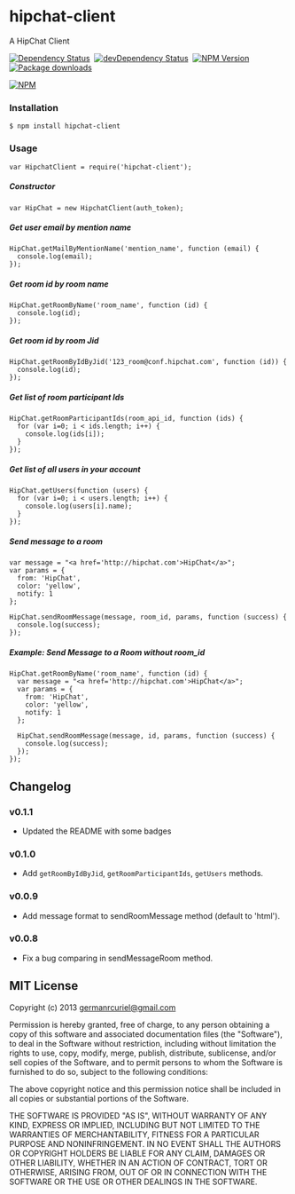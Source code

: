 hipchat-client
==============

A HipChat Client

[![Dependency Status](https://david-dm.org/germanrcuriel/hipchat-client.svg)](https://david-dm.org/germanrcuriel/hipchat-client)&nbsp;
[![devDependency Status](https://david-dm.org/germanrcuriel/hipchat-client/dev-status.svg)](https://david-dm.org/germanrcuriel/hipchat-client#info=devDependencies)&nbsp;
[![NPM Version](http://img.shields.io/npm/v/hipchat-client.svg)](https://npmjs.org/package/hipchat-client)&nbsp;
[![Package downloads](http://img.shields.io/npm/dm/hipchat-client.svg)](https://npmjs.org/package/hipchat-client)

[![NPM](https://nodei.co/npm/hipchat-client.png?downloads=true&stars=true)](https://nodei.co/npm/hipchat-client/)

### Installation

    $ npm install hipchat-client

### Usage

    var HipchatClient = require('hipchat-client');

##### Constructor

    var HipChat = new HipchatClient(auth_token);

##### Get user email by mention name

    HipChat.getMailByMentionName('mention_name', function (email) {
      console.log(email);
    });

##### Get room id by room name

    HipChat.getRoomByName('room_name', function (id) {
      console.log(id);
    });

##### Get room id by room Jid

    HipChat.getRoomByIdByJid('123_room@conf.hipchat.com', function (id)) {
      console.log(id);
    });

##### Get list of room participant Ids

    HipChat.getRoomParticipantIds(room_api_id, function (ids) {
      for (var i=0; i < ids.length; i++) {
        console.log(ids[i]);
      }
    });

##### Get list of all users in your account

    HipChat.getUsers(function (users) {
      for (var i=0; i < users.length; i++) {
        console.log(users[i].name);
      }
    });

##### Send message to a room

    var message = "<a href='http://hipchat.com'>HipChat</a>";
    var params = {
      from: 'HipChat',
      color: 'yellow',
      notify: 1
    };

    HipChat.sendRoomMessage(message, room_id, params, function (success) {
      console.log(success);
    });

##### Example: Send Message to a Room without room_id

    HipChat.getRoomByName('room_name', function (id) {
      var message = "<a href='http://hipchat.com'>HipChat</a>";
      var params = {
        from: 'HipChat',
        color: 'yellow',
        notify: 1
      };

      HipChat.sendRoomMessage(message, id, params, function (success) {
        console.log(success);
      });
    });


## Changelog

### v0.1.1

- Updated the README with some badges

### v0.1.0

- Add `getRoomByIdByJid`, `getRoomParticipantIds`, `getUsers` methods.

### v0.0.9

- Add message format to sendRoomMessage method (default to 'html').

### v0.0.8

- Fix a bug comparing in sendMessageRoom method.

## MIT License

Copyright (c) 2013 <germanrcuriel@gmail.com>

Permission is hereby granted, free of charge, to any person obtaining a copy of this software and associated documentation files (the "Software"), to deal in the Software without restriction, including without limitation the rights to use, copy, modify, merge, publish, distribute, sublicense, and/or sell copies of the Software, and to permit persons to whom the Software is furnished to do so, subject to the following conditions:

The above copyright notice and this permission notice shall be included in all copies or substantial portions of the Software.

THE SOFTWARE IS PROVIDED "AS IS", WITHOUT WARRANTY OF ANY KIND, EXPRESS OR IMPLIED, INCLUDING BUT NOT LIMITED TO THE WARRANTIES OF MERCHANTABILITY, FITNESS FOR A PARTICULAR PURPOSE AND NONINFRINGEMENT. IN NO EVENT SHALL THE AUTHORS OR COPYRIGHT HOLDERS BE LIABLE FOR ANY CLAIM, DAMAGES OR OTHER LIABILITY, WHETHER IN AN ACTION OF CONTRACT, TORT OR OTHERWISE, ARISING FROM, OUT OF OR IN CONNECTION WITH THE SOFTWARE OR THE USE OR OTHER DEALINGS IN THE SOFTWARE.
